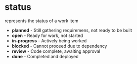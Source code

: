 # status

represents the status of a work item

- **planned** - Still gathering requiremens, not ready to be built
- **open** - Ready for work, not started
- **in-progress** - Actively being worked
- **blocked** - Cannot proceed due to dependency
- **review** - Code complete, awaiting approval
- **done** - Completed and deployed

